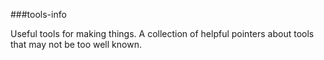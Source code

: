 ###tools-info

Useful tools for making things. A collection of helpful pointers about tools that may not be too well known.

